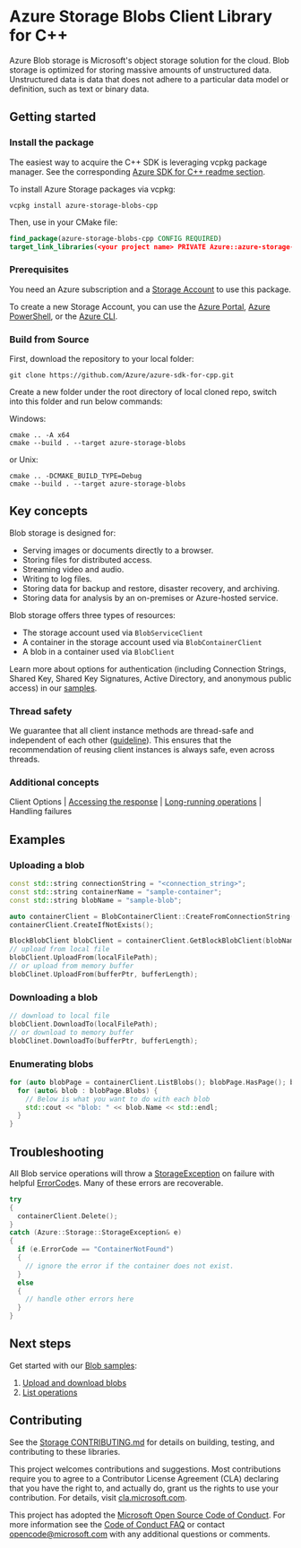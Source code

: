 # Azure Storage Blobs Client Library for C++

Azure Blob storage is Microsoft's object storage solution for the cloud. Blob storage is optimized for storing massive amounts of unstructured data. Unstructured data is data that does not adhere to a particular data model or definition, such as text or binary data.

## Getting started

### Install the package

The easiest way to acquire the C++ SDK is leveraging vcpkg package manager. See the corresponding [Azure SDK for C++ readme section][azsdk_vcpkg_install].

To install Azure Storage packages via vcpkg:

```batch
vcpkg install azure-storage-blobs-cpp
```

Then, use in your CMake file:

```CMake
find_package(azure-storage-blobs-cpp CONFIG REQUIRED)
target_link_libraries(<your project name> PRIVATE Azure::azure-storage-blobs)
```

### Prerequisites

You need an Azure subscription and a [Storage Account][storage_account_overview] to use this package.

To create a new Storage Account, you can use the [Azure Portal][create_account_with_azure_portal], [Azure PowerShell][create_account_with_powershell], or the [Azure CLI][create_account_with_azure_cli].

### Build from Source

First, download the repository to your local folder:

```batch
git clone https://github.com/Azure/azure-sdk-for-cpp.git
```

Create a new folder under the root directory of local cloned repo, switch into this folder and run below commands:

Windows:

```batch
cmake .. -A x64
cmake --build . --target azure-storage-blobs
```

or Unix:

```batch
cmake .. -DCMAKE_BUILD_TYPE=Debug
cmake --build . --target azure-storage-blobs
```

## Key concepts

Blob storage is designed for:

- Serving images or documents directly to a browser.
- Storing files for distributed access.
- Streaming video and audio.
- Writing to log files.
- Storing data for backup and restore, disaster recovery, and archiving.
- Storing data for analysis by an on-premises or Azure-hosted service.

Blob storage offers three types of resources:

- The storage account used via `BlobServiceClient`
- A container in the storage account used via `BlobContainerClient`
- A blob in a container used via `BlobClient`

Learn more about options for authentication (including Connection Strings, Shared Key, Shared Key Signatures, Active Directory, and anonymous public access) in our [samples](https://github.com/Azure/azure-sdk-for-cpp/tree/main/sdk/storage/azure-storage-blobs/samples).

### Thread safety

We guarantee that all client instance methods are thread-safe and independent of each other ([guideline](https://azure.github.io/azure-sdk/cpp_introduction.html#thread-safety)). This ensures that the recommendation of reusing client instances is always safe, even across threads.

### Additional concepts

Client Options | [Accessing the response](https://github.com/Azure/azure-sdk-for-cpp#response-t-model-types) | [Long-running operations](https://github.com/Azure/azure-sdk-for-cpp#long-running-operations) | Handling failures

## Examples

### Uploading a blob

```C++
const std::string connectionString = "<connection_string>";
const std::string containerName = "sample-container";
const std::string blobName = "sample-blob";

auto containerClient = BlobContainerClient::CreateFromConnectionString(connectionString, containerName);
containerClient.CreateIfNotExists();

BlockBlobClient blobClient = containerClient.GetBlockBlobClient(blobName);
// upload from local file
blobClient.UploadFrom(localFilePath);
// or upload from memory buffer
blobClinet.UploadFrom(bufferPtr, bufferLength);
```

### Downloading a blob

```C++
// download to local file
blobClient.DownloadTo(localFilePath);
// or download to memory buffer
blobClinet.DownloadTo(bufferPtr, bufferLength);
```

### Enumerating blobs

```C++
for (auto blobPage = containerClient.ListBlobs(); blobPage.HasPage(); blobPage.MoveToNextPage()) {
  for (auto& blob : blobPage.Blobs) {
    // Below is what you want to do with each blob
    std::cout << "blob: " << blob.Name << std::endl;
  }
}
```

## Troubleshooting

All Blob service operations will throw a [StorageException](https://github.com/Azure/azure-sdk-for-cpp/blob/main/sdk/storage/azure-storage-common/inc/azure/storage/common/storage_exception.hpp)
on failure with helpful [ErrorCode](https://learn.microsoft.com/rest/api/storageservices/blob-service-error-codes)s.
Many of these errors are recoverable.

```C++
try
{
  containerClient.Delete();
}
catch (Azure::Storage::StorageException& e)
{
  if (e.ErrorCode == "ContainerNotFound")
  {
    // ignore the error if the container does not exist.
  }
  else
  {
    // handle other errors here
  }
}
```

## Next steps

Get started with our [Blob samples](https://github.com/Azure/azure-sdk-for-cpp/tree/main/sdk/storage/azure-storage-blobs/samples):

1. [Upload and download blobs](https://github.com/Azure/azure-sdk-for-cpp/blob/main/sdk/storage/azure-storage-blobs/samples/blob_getting_started.cpp)
2. [List operations](https://github.com/Azure/azure-sdk-for-cpp/blob/main/sdk/storage/azure-storage-blobs/samples/blob_list_operation.cpp)

## Contributing

See the [Storage CONTRIBUTING.md][storage_contrib] for details on building,
testing, and contributing to these libraries.

This project welcomes contributions and suggestions.  Most contributions require
you to agree to a Contributor License Agreement (CLA) declaring that you have
the right to, and actually do, grant us the rights to use your contribution. For
details, visit [cla.microsoft.com][cla].

This project has adopted the [Microsoft Open Source Code of Conduct][coc].
For more information see the [Code of Conduct FAQ][coc_faq]
or contact [opencode@microsoft.com][coc_contact] with any
additional questions or comments.

<!-- LINKS -->
[azsdk_vcpkg_install]: https://github.com/Azure/azure-sdk-for-cpp#download--install-the-sdk
[storage_account_overview]: https://learn.microsoft.com/azure/storage/common/storage-account-overview
[create_account_with_azure_portal]: https://learn.microsoft.com/azure/storage/common/storage-account-create?tabs=azure-portal
[create_account_with_powershell]: https://learn.microsoft.com/azure/storage/common/storage-account-create?tabs=azure-powershell
[create_account_with_azure_cli]: https://learn.microsoft.com/azure/storage/common/storage-account-create?tabs=azure-cli
[storage_contrib]: https://github.com/Azure/azure-sdk-for-cpp/blob/main/CONTRIBUTING.md
[cla]: https://cla.microsoft.com
[coc]: https://opensource.microsoft.com/codeofconduct/
[coc_faq]: https://opensource.microsoft.com/codeofconduct/faq/
[coc_contact]: mailto:opencode@microsoft.com